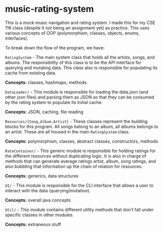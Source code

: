 # music-rating-system
This is a mock music navigation and rating system. I made this for my CSE 116 class (despite it not being an assignment yet) as practice.
This uses various concepts of OOP (polymorphism, classes, objects, enums, interfaces).

To break down the flow of the program, we have:

`RatingSystem` - The main system class that holds all the artists, songs, and albums. The responsibility of this class is to be the API interface for querying and mutating data. This class also is responsible for populating its cache from existing data. 

**Concepts:** classes, hashmaps, methods.

`DataLoader/` - This module is responsible for loading the data.json (and other json files) and parsing them as JSON so that they can be consumed by the rating system to populate its initial cache.

**Concepts:** JSON, caching, file reading

`Resources/{Song,Album,Artist}` - These classes represent the building blocks for this program. All songs belong to an album, all albums belongs to an artist. These are all housed in the main `RatingSystem` class.

**Concepts:** polymorphism, classes, abstract classes, constructors, methods

`RateContainer/` - This generic module is responsible for holding ratings for the different resources without duplicating logic. It is also in charge of methods that can generate average ratings artist, album, song ratings, and also bubbling that information up the chain of relation for resources.

**Concepts:** generics, data structures

`UI/` - This module is responsible for the CLI interface that allows a user to interact with the data (querying/mutation).

**Concepts:** overall java concepts

`Util/` - This module contains different utility methods that don't fall under specific classes in other modules.

**Concepts:** extraneous stuff